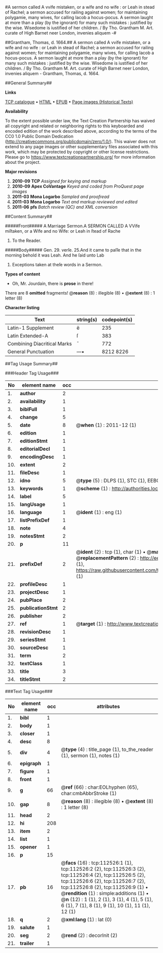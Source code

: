 #A sermon called A vvife mistaken, or a wife and no wife : or Leah in stead of Rachel; a sermon accused for railing against women; for maintaining polygamie, many wives, for calling Iacob a hocus-pocus. A sermon laught at more than a play (by the ignorant) for many such mistakes : justified by the wise. Wisedome is iustified of her children. / By Tho. Grantham M. Art. curate of High Barnet neer London, invenies aliquem -#

##Grantham, Thomas, d. 1664.##
A sermon called A vvife mistaken, or a wife and no wife : or Leah in stead of Rachel; a sermon accused for railing against women; for maintaining polygamie, many wives, for calling Iacob a hocus-pocus. A sermon laught at more than a play (by the ignorant) for many such mistakes : justified by the wise. Wisedome is iustified of her children. / By Tho. Grantham M. Art. curate of High Barnet neer London, invenies aliquem -
Grantham, Thomas, d. 1664.

##General Summary##

**Links**

[TCP catalogue](http://www.ota.ox.ac.uk/tcp/)  • 
[HTML](http://tei.it.ox.ac.uk/tcp/Texts-HTML/free/A74/A74683.html)  • 
[EPUB](http://tei.it.ox.ac.uk/tcp/Texts-EPUB/free/A74/A74683.epub) • 
[Page images (Historical Texts)](https://historicaltexts.jisc.ac.uk/eebo-99860406e)

**Availability**

To the extent possible under law, the Text Creation Partnership has waived all copyright and related or neighboring rights to this keyboarded and encoded edition of the work described above, according to the terms of the CC0 1.0 Public Domain Dedication (http://creativecommons.org/publicdomain/zero/1.0/). This waiver does not extend to any page images or other supplementary files associated with this work, which may be protected by copyright or other license restrictions. Please go to https://www.textcreationpartnership.org/ for more information about the project.

**Major revisions**

1. __2010-09__ __TCP__ *Assigned for keying and markup*
1. __2010-09__ __Apex CoVantage__ *Keyed and coded from ProQuest page images*
1. __2011-03__ __Mona Logarbo__ *Sampled and proofread*
1. __2011-03__ __Mona Logarbo__ *Text and markup reviewed and edited*
1. __2011-06__ __pfs__ *Batch review (QC) and XML conversion*

##Content Summary##

#####Front#####
A Marriage Sermon.A SERMON CALLED A VVife miſtaken, or a Wife and no Wife: or Leah in ſtead of Rache
1. To the Reader.

#####Body#####
Gen. 29. verſe. 25.And it came to paſſe that in the morning behold it was Leah. And he ſaid unto Lab
1. Exceptions taken at theſe words in a Sermon.

**Types of content**

  * Oh, Mr. Jourdain, there is **prose** in there!

There are 8 **omitted** fragments! 
 @__reason__ (8) : illegible (8)  •  @__extent__ (8) : 1 letter (8)

**Character listing**


|Text|string(s)|codepoint(s)|
|---|---|---|
|Latin-1 Supplement|ë|235|
|Latin Extended-A|ſ|383|
|Combining             Diacritical Marks|̄|772|
|General Punctuation|—•|8212 8226|

##Tag Usage Summary##

###Header Tag Usage###

|No|element name|occ|attributes|
|---|---|---|---|
|1.|__author__|2||
|2.|__availability__|1||
|3.|__biblFull__|1||
|4.|__change__|5||
|5.|__date__|8| @__when__ (1) : 2011-12 (1)|
|6.|__edition__|1||
|7.|__editionStmt__|1||
|8.|__editorialDecl__|1||
|9.|__encodingDesc__|1||
|10.|__extent__|2||
|11.|__fileDesc__|1||
|12.|__idno__|5| @__type__ (5) : DLPS (1), STC (1), EEBO-CITATION (1), PROQUEST (1), VID (1)|
|13.|__keywords__|1| @__scheme__ (1) : http://authorities.loc.gov/ (1)|
|14.|__label__|5||
|15.|__langUsage__|1||
|16.|__language__|1| @__ident__ (1) : eng (1)|
|17.|__listPrefixDef__|1||
|18.|__note__|4||
|19.|__notesStmt__|2||
|20.|__p__|11||
|21.|__prefixDef__|2| @__ident__ (2) : tcp (1), char (1)  •  @__matchPattern__ (2) : ([0-9\-]+):([0-9IVX]+) (1), (.+) (1)  •  @__replacementPattern__ (2) : http://eebo.chadwyck.com/downloadtiff?vid=$1&page=$2 (1), https://raw.githubusercontent.com/textcreationpartnership/Texts/master/tcpchars.xml#$1 (1)|
|22.|__profileDesc__|1||
|23.|__projectDesc__|1||
|24.|__pubPlace__|2||
|25.|__publicationStmt__|2||
|26.|__publisher__|2||
|27.|__ref__|1| @__target__ (1) : http://www.textcreationpartnership.org/docs/. (1)|
|28.|__revisionDesc__|1||
|29.|__seriesStmt__|1||
|30.|__sourceDesc__|1||
|31.|__term__|2||
|32.|__textClass__|1||
|33.|__title__|3||
|34.|__titleStmt__|2||


###Text Tag Usage###

|No|element name|occ|attributes|
|---|---|---|---|
|1.|__bibl__|1||
|2.|__body__|1||
|3.|__closer__|1||
|4.|__desc__|8||
|5.|__div__|4| @__type__ (4) : title_page (1), to_the_reader (1), sermon (1), notes (1)|
|6.|__epigraph__|1||
|7.|__figure__|1||
|8.|__front__|1||
|9.|__g__|66| @__ref__ (66) : char:EOLhyphen (65), char:cmbAbbrStroke (1)|
|10.|__gap__|8| @__reason__ (8) : illegible (8)  •  @__extent__ (8) : 1 letter (8)|
|11.|__head__|2||
|12.|__hi__|208||
|13.|__item__|2||
|14.|__list__|1||
|15.|__opener__|1||
|16.|__p__|15||
|17.|__pb__|16| @__facs__ (16) : tcp:112526:1 (1), tcp:112526:2 (2), tcp:112526:3 (2), tcp:112526:4 (2), tcp:112526:5 (2), tcp:112526:6 (2), tcp:112526:7 (2), tcp:112526:8 (2), tcp:112526:9 (1)  •  @__rendition__ (1) : simple:additions (1)  •  @__n__ (12) : 1 (1), 2 (1), 3 (1), 4 (1), 5 (1), 6 (1), 7 (1), 8 (1), 9 (1), 10 (1), 11 (1), 12 (1)|
|18.|__q__|2| @__xml:lang__ (1) : lat (0)|
|19.|__salute__|1||
|20.|__seg__|2| @__rend__ (2) : decorInit (2)|
|21.|__trailer__|1||
